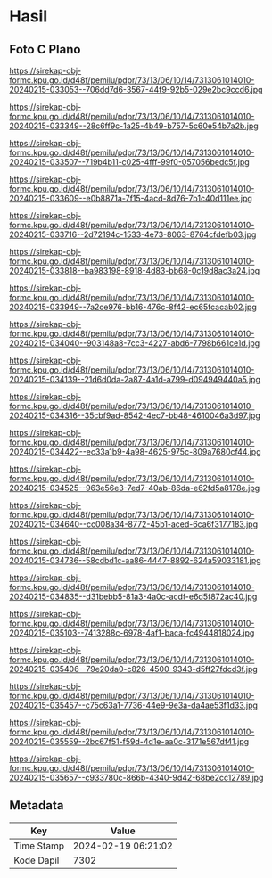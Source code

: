 # Hasil

## Foto C Plano

https://sirekap-obj-formc.kpu.go.id/d48f/pemilu/pdpr/73/13/06/10/14/7313061014010-20240215-033053--706dd7d6-3567-44f9-92b5-029e2bc9ccd6.jpg

https://sirekap-obj-formc.kpu.go.id/d48f/pemilu/pdpr/73/13/06/10/14/7313061014010-20240215-033349--28c6ff9c-1a25-4b49-b757-5c60e54b7a2b.jpg

https://sirekap-obj-formc.kpu.go.id/d48f/pemilu/pdpr/73/13/06/10/14/7313061014010-20240215-033507--719b4b11-c025-4fff-99f0-057056bedc5f.jpg

https://sirekap-obj-formc.kpu.go.id/d48f/pemilu/pdpr/73/13/06/10/14/7313061014010-20240215-033609--e0b8871a-7f15-4acd-8d76-7b1c40d111ee.jpg

https://sirekap-obj-formc.kpu.go.id/d48f/pemilu/pdpr/73/13/06/10/14/7313061014010-20240215-033716--2d72194c-1533-4e73-8063-8764cfdefb03.jpg

https://sirekap-obj-formc.kpu.go.id/d48f/pemilu/pdpr/73/13/06/10/14/7313061014010-20240215-033818--ba983198-8918-4d83-bb68-0c19d8ac3a24.jpg

https://sirekap-obj-formc.kpu.go.id/d48f/pemilu/pdpr/73/13/06/10/14/7313061014010-20240215-033949--7a2ce976-bb16-476c-8f42-ec65fcacab02.jpg

https://sirekap-obj-formc.kpu.go.id/d48f/pemilu/pdpr/73/13/06/10/14/7313061014010-20240215-034040--903148a8-7cc3-4227-abd6-7798b661ce1d.jpg

https://sirekap-obj-formc.kpu.go.id/d48f/pemilu/pdpr/73/13/06/10/14/7313061014010-20240215-034139--21d6d0da-2a87-4a1d-a799-d094949440a5.jpg

https://sirekap-obj-formc.kpu.go.id/d48f/pemilu/pdpr/73/13/06/10/14/7313061014010-20240215-034316--35cbf9ad-8542-4ec7-bb48-4610046a3d97.jpg

https://sirekap-obj-formc.kpu.go.id/d48f/pemilu/pdpr/73/13/06/10/14/7313061014010-20240215-034422--ec33a1b9-4a98-4625-975c-809a7680cf44.jpg

https://sirekap-obj-formc.kpu.go.id/d48f/pemilu/pdpr/73/13/06/10/14/7313061014010-20240215-034525--963e56e3-7ed7-40ab-86da-e62fd5a8178e.jpg

https://sirekap-obj-formc.kpu.go.id/d48f/pemilu/pdpr/73/13/06/10/14/7313061014010-20240215-034640--cc008a34-8772-45b1-aced-6ca6f3177183.jpg

https://sirekap-obj-formc.kpu.go.id/d48f/pemilu/pdpr/73/13/06/10/14/7313061014010-20240215-034736--58cdbd1c-aa86-4447-8892-624a59033181.jpg

https://sirekap-obj-formc.kpu.go.id/d48f/pemilu/pdpr/73/13/06/10/14/7313061014010-20240215-034835--d31bebb5-81a3-4a0c-acdf-e6d5f872ac40.jpg

https://sirekap-obj-formc.kpu.go.id/d48f/pemilu/pdpr/73/13/06/10/14/7313061014010-20240215-035103--7413288c-6978-4af1-baca-fc4944818024.jpg

https://sirekap-obj-formc.kpu.go.id/d48f/pemilu/pdpr/73/13/06/10/14/7313061014010-20240215-035406--79e20da0-c826-4500-9343-d5ff27fdcd3f.jpg

https://sirekap-obj-formc.kpu.go.id/d48f/pemilu/pdpr/73/13/06/10/14/7313061014010-20240215-035457--c75c63a1-7736-44e9-9e3a-da4ae53f1d33.jpg

https://sirekap-obj-formc.kpu.go.id/d48f/pemilu/pdpr/73/13/06/10/14/7313061014010-20240215-035559--2bc67f51-f59d-4d1e-aa0c-3171e567df41.jpg

https://sirekap-obj-formc.kpu.go.id/d48f/pemilu/pdpr/73/13/06/10/14/7313061014010-20240215-035657--c933780c-866b-4340-9d42-68be2cc12789.jpg


## Metadata

| Key        | Value               |
| ---------- | ------------------- |
| Time Stamp | 2024-02-19 06:21:02 |
| Kode Dapil | 7302                |



